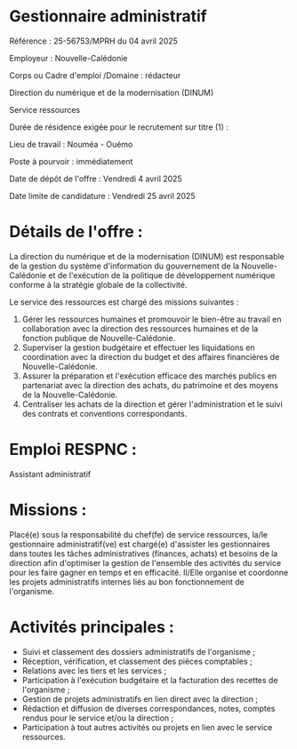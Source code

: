 # Gestionnaire administratif

Référence : 25-56753/MPRH du 04 avril 2025

Employeur : Nouvelle-Calédonie

Corps ou Cadre d'emploi /Domaine : rédacteur

Direction du numérique et de la modernisation (DINUM)

Service ressources

Durée de résidence exigée pour le recrutement sur titre (1) :

Lieu de travail : Nouméa - Ouémo

Poste à pourvoir : immédiatement

Date de dépôt de l'offre : Vendredi 4 avril 2025

Date limite de candidature : Vendredi 25 avril 2025

# Détails de l'offre :

La direction du numérique et de la modernisation (DINUM) est responsable de la gestion du système d'information du gouvernement de la Nouvelle-Calédonie et de l'exécution de la politique de développement numérique conforme à la stratégie globale de la collectivité.

Le service des ressources est chargé des missions suivantes :

1. Gérer les ressources humaines et promouvoir le bien-être au travail en collaboration avec la direction des ressources humaines et de la fonction publique de Nouvelle-Calédonie.
2. Superviser la gestion budgétaire et effectuer les liquidations en coordination avec la direction du budget et des affaires financières de Nouvelle-Calédonie.
3. Assurer la préparation et l'exécution efficace des marchés publics en partenariat avec la direction des achats, du patrimoine et des moyens de la Nouvelle-Calédonie.
4. Centraliser les achats de la direction et gérer l'administration et le suivi des contrats et conventions correspondants.

# Emploi RESPNC :

Assistant administratif

# Missions :

Placé(e) sous la responsabilité du chef(fe) de service ressources, la/le gestionnaire administratif(ve) est chargé(e) d'assister les gestionnaires dans toutes les tâches administratives (finances, achats) et besoins de la direction afin d'optimiser la gestion de l'ensemble des activités du service pour les faire gagner en temps et en efficacité. Il/Elle organise et coordonne les projets administratifs internes liés au bon fonctionnement de l'organisme.

# Activités principales :

- Suivi et classement des dossiers administratifs de l'organisme ;
- Réception, vérification, et classement des pièces comptables ;
- Relations avec les tiers et les services ;
- Participation à l'exécution budgétaire et la facturation des recettes de l'organisme ;
- Gestion de projets administratifs en lien direct avec la direction ;
- Rédaction et diffusion de diverses correspondances, notes, comptes rendus pour le service et/ou la direction ;
- Participation à tout autres activités ou projets en lien avec le service ressources.